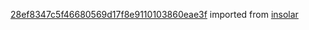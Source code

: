 [28ef8347c5f46680569d17f8e9110103860eae3f](https://github.com/insolar/insolar/commit/28ef8347c5f46680569d17f8e9110103860eae3f) imported from [insolar](https://github.com/insolar/insolar)
